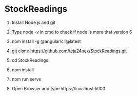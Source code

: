 # StockReadings

1) Install Node js and git

2) Type node -v in cmd to check if node is more that version 6



3)  npm install -g @angular/cli@latest

4) git clone https://github.com/teja24nex/StockReadings.git

5) cd StockReadings

6) npm install

7) npm run serve

8) Open Browser and type https://localhost:5000